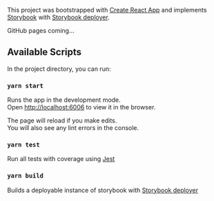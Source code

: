 This project was bootstrapped with [Create React App](https://github.com/facebook/create-react-app) and implements [Storybook](https://github.com/storybooks/storybook) with [Storybook deployer](https://github.com/storybooks/storybook-deployer).

GitHub pages coming...

## Available Scripts

In the project directory, you can run:

### `yarn start`

Runs the app in the development mode.<br>
Open [http://localhost:6006](http://localhost:6006) to view it in the browser.

The page will reload if you make edits.<br>
You will also see any lint errors in the console.

### `yarn test`

Run all tests with coverage using [Jest](https://jestjs.io/)


### `yarn build`

Builds a deployable instance of storybook with [Storybook deployer](https://github.com/storybooks/storybook-deployer)
